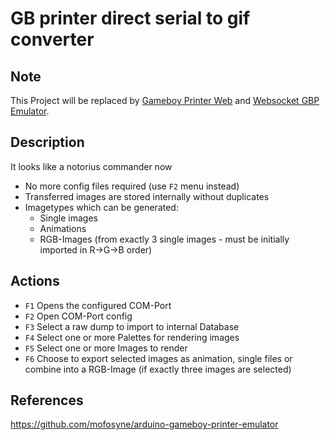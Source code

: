 # GB printer direct serial to gif converter

## Note
This Project will be replaced by [Gameboy Printer Web](https://github.com/HerrZatacke/gb-printer-web) and [Websocket GBP Emulator](https://github.com/HerrZatacke/websocket-gbp-emulator).

## Description
It looks like a notorius commander now
* No more config files required (use `F2` menu instead)
* Transferred images are stored internally without duplicates
* Imagetypes which can be generated:
  * Single images
  * Animations
  * RGB-Images (from exactly 3 single images - must be initially imported in R->G->B order)
  
## Actions
* `F1` Opens the configured COM-Port
* `F2` Open COM-Port config
* `F3` Select a raw dump to import to internal Database
* `F4` Select one or more Palettes for rendering images
* `F5` Select one or more Images to render
* `F6` Choose to export selected images as animation, single files or combine into a RGB-Image (if exactly three images are selected) 

## References
https://github.com/mofosyne/arduino-gameboy-printer-emulator
